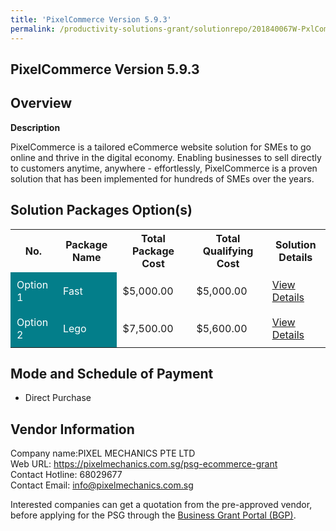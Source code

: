 ```yaml
---
title: 'PixelCommerce Version 5.9.3'
permalink: /productivity-solutions-grant/solutionrepo/201840067W-PxlCommrc-v-5-9-3
---
```


## PixelCommerce Version 5.9.3

## Overview

**Description**

PixelCommerce is a tailored eCommerce website solution for SMEs to go online and thrive in the digital economy. Enabling businesses to sell directly to customers anytime, anywhere - effortlessly, PixelCommerce is a proven solution that has been implemented for hundreds of SMEs over the years.

## Solution Packages Option(s)

<table>
<tr>
<th><b>No.</b></th>
<th><b>Package Name</b></th>
<th><b>Total Package Cost</b></th>
<th><b>Total Qualifying Cost</b></th>
<th><b>Solution Details</b></th>
</tr>
<tr>
<td style='padding: 10px; background-color: #037E8A; color: #FFFFFF;'>Option 1</td>
<td style='padding: 10px; background-color: #037E8A; color: #FFFFFF;'>Fast</td>
<td style='padding: 10px;'>$5,000.00</td>
<td style='padding: 10px;'>$5,000.00</td>
<td style='padding: 10px;'><a href='/images/psg/PixelMechanics_PixelCommerce_Desensitised_Annex3_Part1.pdf' target='_blank'>View Details</a></td>
</tr>
<tr>
<td style='padding: 10px; background-color: #037E8A; color: #FFFFFF;'>Option 2</td>
<td style='padding: 10px; background-color: #037E8A; color: #FFFFFF;'>Lego</td>
<td style='padding: 10px;'>$7,500.00</td>
<td style='padding: 10px;'>$5,600.00</td>
<td style='padding: 10px;'><a href='/images/psg/PixelMechanics_PixelCommerce_Desensitised_Annex3_Part2.pdf' target='_blank'>View Details</a></td>
</tr>
</table>

## Mode and Schedule of Payment

 - Direct Purchase

## Vendor Information

 Company name:PIXEL MECHANICS PTE LTD<br>Web URL: https://pixelmechanics.com.sg/psg-ecommerce-grant <br>Contact Hotline: 68029677 <br>Contact Email: info@pixelmechanics.com.sg 

Interested companies can get a quotation from the pre-approved vendor, before applying for the PSG through the <a href='https://www.businessgrants.gov.sg/' target='_blank' rel='noopener'>Business Grant Portal (BGP)</a>.

<script src="/jquery/resize-tables.js"></script>
